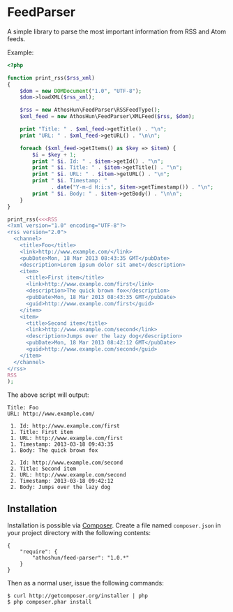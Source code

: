 FeedParser
==========

A simple library to parse the most important information from RSS and Atom
feeds.

Example:

```php
<?php

function print_rss($rss_xml)
{
    $dom = new DOMDocument("1.0", "UTF-8");
    $dom->loadXML($rss_xml);

    $rss = new AthosHun\FeedParser\RSSFeedType();
    $xml_feed = new AthosHun\FeedParser\XMLFeed($rss, $dom);

    print "Title: " . $xml_feed->getTitle() . "\n";
    print "URL: " . $xml_feed->getURL() . "\n\n";

    foreach ($xml_feed->getItems() as $key => $item) {
        $i = $key + 1;
        print " $i. Id: " . $item->getId() . "\n";
        print " $i. Title: " . $item->getTitle() . "\n";
        print " $i. URL: " . $item->getURL() . "\n";
        print " $i. Timestamp: "
              . date("Y-m-d H:i:s", $item->getTimestamp()) . "\n";
        print " $i. Body: " . $item->getBody() . "\n\n";
    }
}

print_rss(<<<RSS
<?xml version="1.0" encoding="UTF-8"?>
<rss version="2.0">
  <channel>
    <title>Foo</title>
    <link>http://www.example.com/</link>
    <pubDate>Mon, 18 Mar 2013 08:43:35 GMT</pubDate>
    <description>Lorem ipsum dolor sit amet</description>
    <item>
      <title>First item</title>
      <link>http://www.example.com/first</link>
      <description>The quick brown fox</description>
      <pubDate>Mon, 18 Mar 2013 08:43:35 GMT</pubDate>
      <guid>http://www.example.com/first</guid>
    </item>
    <item>
      <title>Second item</title>
      <link>http://www.example.com/second</link>
      <description>Jumps over the lazy dog</description>
      <pubDate>Mon, 18 Mar 2013 08:42:12 GMT</pubDate>
      <guid>http://www.example.com/second</guid>
    </item>
  </channel>
</rss>
RSS
);

```

The above script will output:

    Title: Foo
    URL: http://www.example.com/
    
     1. Id: http://www.example.com/first
     1. Title: First item
     1. URL: http://www.example.com/first
     1. Timestamp: 2013-03-18 09:43:35
     1. Body: The quick brown fox
    
     2. Id: http://www.example.com/second
     2. Title: Second item
     2. URL: http://www.example.com/second
     2. Timestamp: 2013-03-18 09:42:12
     2. Body: Jumps over the lazy dog

Installation
------------

Installation is possible via [Composer][composer]. Create a file named
`composer.json` in your project directory with the following contents:

  [composer]: http://getcomposer.org/

    {
        "require": {
            "athoshun/feed-parser": "1.0.*"
        }
    }

Then as a normal user, issue the following commands:

    $ curl http://getcomposer.org/installer | php
    $ php composer.phar install
